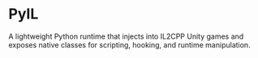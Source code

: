 # PyIL
A lightweight Python runtime that injects into IL2CPP Unity games and exposes native classes for scripting, hooking, and runtime manipulation.
